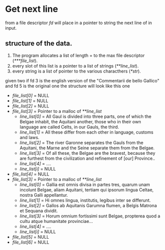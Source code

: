 # Get next line

from a file descriptor _fd_ will place in a pointer to string the next line of in input.

## structure of the data.
1. The program allocates a list of length  = to the max file descriptor (_***file_list_).
2. every slot of this list is a pointer to a list of strings (_**line_list_).
3. every string is a list of pointer to the various characthers (_*str_).
 
 
given two  if fd 3 is the english version of the "Commentarii de bello Gallico" and fd 5 is the original one the structure will look like this one

- _file_list[0]_ = NULL
- _file_list[1]_ = NULL
- _file_list[2]_ = NULL
- _file_list[3]_ = Pointer to a malloc of _**line_list_
    - _line_list[0]_ = All Gaul is divided into three parts, one of which the Belgae inhabit, the Aquitani another, those who in their own language are called Celts, in our Gauls, the third.
    - _line_list[1]_ = All these differ from each other in language, customs and laws.
    - _line_list[2]_ = The river Garonne separates the Gauls from the Aquitani, the Marne and the Seine separate them from the Belgae.
    - _line_list[3]_ = Of all these, the Belgae are the bravest, because they are furthest from the civilization and refinement of [our] Province..
    - _line_list[4]_ = ....
    - _line_list[i]_ = NULL
- _file_list[4]_ = NULL
- _file_list[3]_ = Pointer to a malloc of _**line_list_
    - _line_list[0]_ = Gallia est omnis divisa in partes tres, quarum unam incolunt Belgae, aliam Aquitani, tertiam qui ipsorum lingua Celtae, nostra Galli appellantur.
    - _line_list[1]_ = Hi omnes lingua, institutis, legibus inter se differunt.
    - _line_list[2]_ = Gallos ab Aquitanis Garumna flumen, a Belgis Matrona et Sequana dividit.
    - _line_list[3]_ = Horum omnium fortissimi sunt Belgae, propterea quod a cultu atque humanitate provinciae...
    - _line_list[4]_ = ....
    - _line_list[i]_ = NULL
- _file_list[5]_ = NULL
- _file_list[6]_ = NULL
